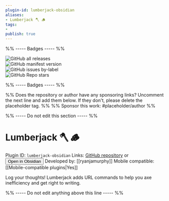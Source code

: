 ```yaml
---
plugin-id: lumberjack-obsidian
aliases:
- Lumberjack 🪓 🪵
tags: 
- 
publish: true
---
```


%% ----- Badges ----- %%

![GitHub all releases](https://img.shields.io/github/downloads/ryanjamurphy/lumberjack-obsidian/total?color=573E7A&logo=github&style=for-the-badge)   
![GitHub manifest version](https://img.shields.io/github/manifest-json/v/ryanjamurphy/lumberjack-obsidian?color=573E7A&logo=github&style=for-the-badge)   
![GitHub issues by-label](https://img.shields.io/github/issues/ryanjamurphy/lumberjack-obsidian/help%20wanted?color=573E7A&logo=github&style=for-the-badge)   
![GitHub Repo stars](https://img.shields.io/github/stars/ryanjamurphy/lumberjack-obsidian?color=573E7A&logo=github&style=for-the-badge)

%% ----- Badges ----- %%

%% Does the repository or author have any sponsoring links? Uncomment the next line and add them below. If they don't, please delete the placeholder tag. %%
%% Sponsor this work: #placeholder/author %%

%% ----- Do not edit this section ----- %%

# Lumberjack 🪓 🪵

Plugin ID: `lumberjack-obsidian`
Links: [GitHub repository](https://github.com/ryanjamurphy/lumberjack-obsidian) or [<button id=HH>Open in Obsidian</button>](obsidian://goto-plugin?id=lumberjack-obsidian)
Developed by: [[ryanjamurphy]]
Mobile compatible: [[Mobile-compatible plugins|Yes]]

Log your thoughts! Lumberjack adds URL commands to help you axe inefficiency and get right to writing.

%% ----- Do not edit anything above this line ----- %% 
